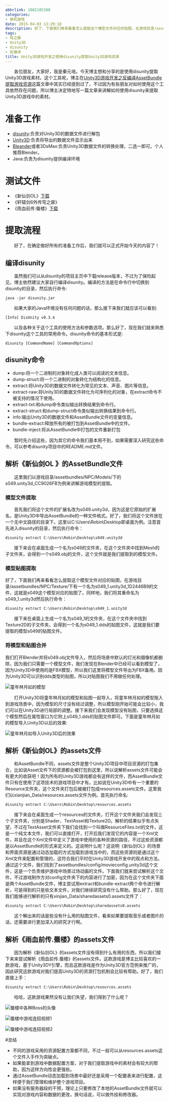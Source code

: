 ```yaml
---
abbrlink: 1082185388
categories:
- 单机游戏
date: 2015-04-03 13:29:18
description: 好了，下面我们再来看看怎么提取这个模型文件对应的贴图，在游戏目录/assetbundles/NPC/Texture/下有一个名为s049_1.unity3d_1D2446B9的文件，这就是s049这个模型对应的贴图了
tags:
- 穹之扉
- Unity3D
- disunity
- 反编译
title: Unity3D游戏开发之使用disunity提取Unity3D游戏资源
---
```


&emsp;&emsp;各位朋友，大家好，我是秦元培。今天博主想和分享的是使用disunity提取Unity3D游戏素材。这个工具呢，博主在[Unity3D游戏开发之反编译AssetBundle提取游戏资源](http://www.qinyuanpei.com/2015/04/02/unity3d-development-with-assetbundle/)这篇文章中其实已经提到过了，不过因为有些朋友对如何使用这个工具依然存在问题，所以博主决定特地写一篇文章来讲解如何使用disunity来提取Unity3D游戏中的素材。

<!--more-->

# 准备工作
* [disunity](https://github.com/ata4/disunity):负责对Unity3D的数据文件进行解包
* [Unity3D](http://www.unity3d.com):负责将导出的数据文件显示出来
* [Bleander](http://www.blender.org/)或者3DsMax:负责Unity3D数据文件的转换处理，二选一即可。个人推荐Blender。
* Java:负责为disunity提供编译环境

# 测试文件
* 《新仙剑OL》[下载](http://pan.baidu.com/s/1gd5tSzD)
* 《轩辕剑6外传穹之扉》
* 《雨血前传:蜃楼》[下载](http://pan.baidu.com/s/1dDwA6qt)

# 提取流程
&emsp;&emsp;好了，在确定做好所有的准备工作后，我们就可以正式开始今天的内容了！
## 编译disunity
&emsp;&emsp;虽然我们可以从disunity的项目主页中下载release版本，不过为了保险起见，博主依然建议大家自行编译disunity。编译的方法是在命令行中切换到disunity的目录，然后执行命令:
```Shell
java -jar disunity.jar
```
&emsp;&emsp;如果大家的Java环境没有任何问题的话，那么接下来我们就应该可以看到:
```Sheel
[Info] DisUnity v0.3.4
```
&emsp;&emsp;以及各种关于这个工具的使用方法和参数选项。那么好了，现在我们就来熟悉下disunity这个工具的常用命令。disunity命令的基本形式是:
```
disunity [CommandName] [CommandOptions]
```
## disunity命令
* dump:将一个二进制的对象转化成人类可以阅读的文本信息。
* dump-struct:将一个二进制的对象转化为结构化的信息。
* extract:将Unity3D的数据文件转化为常见的文本、声音、图片等信息。
* extract-raw:将Unity3D的数据文件转化为可序列化的对象，在extract命令不被支持的情况下使用。
* extract-txt:和dump命令类似输出转换结果到命令行。
* extract-struct:和dump-struct命令类似输出转换结果到命令行。
* info:输出Unity3D的数据文件和AssetBundle文件的变量信息。
* bundle-extract:释放所有的被打包到AssetBundle中的文件。
* bundle-inject:将从AssetBundle中打包的文件重新打包

&emsp;&emsp;暂时先介绍这些，因为其它的命令我们基本用不到，如果需要深入研究这些命令，可以参考disunity项目中的README.md文件。

## 解析《新仙剑OL 》的AssetBundle文件
&emsp;&emsp;这里我们以游戏目录/assetbundles/NPC/Models/下的s049.unity3d_CC9026FB为例来讲解游戏模型的提取。
### 模型文件提取
&emsp;&emsp;首先我们将这个文件的扩展名改为s049.unity3d，因为这是它原始的扩展名，是Unity3D中导出AssetBundle的一种文件格式。好了，我们将这个文件放在一个无中文路径的目录下，这里以C:\Users\Robin\Desktop即桌面为例。注意首先进入disunity的目录，然后执行命令：
```Shell
disunity extract C:\Users\Robin\Desktop\s049.unity3d
```
&emsp;&emsp;接下来会在桌面生成一个名为s049的文件夹，在这个文件夹中找到Mesh的子文件夹，会得到一个s049.obj的文件，这个文件就是我们提取到的模型文件。
### 模型贴图提取
好了，下面我们再来看看怎么提取这个模型文件对应的贴图，在游戏目录/assetbundles/NPC/Texture/下有一个名为s049_1.unity3d_1D2446B9的文件，这就是s049这个模型对应的贴图了。同样地，我们将其重命名为s049_1.unity3d然后执行命令：
```Shell
disunity extract C:\Users\Robin\Desktop\s049_1.unity3d
```
&emsp;&emsp;接下来在桌面上生成一个名为s049_1的文件夹，在这个文件夹中找到Texture2D的子文件夹，会得到一个名为s049_1.dds的贴图文件，这就是我们要提取的模型s049的贴图文件。
### 将模型和贴图合并
我们打开Blender并将s049.obj文件导入，然后将场景中默认的灯光和摄像机都删除，因为我们只需要一个模型文件，我们发现在Blender中已经可以看到模型了，因为Unity3D中使用的是FBX模型，所以我们这里将模型文件导出为FBX备用。因为Unity3D可以识别dds类型的贴图，所以对贴图我们不用做任何处理。

![童年林月如的模型](https://ww1.sinaimg.cn/large/4c36074fly1fz05jg3u49j20s50gz0to.jpg)

&emsp;&emsp;打开Unity3D将童年林月如的模型和贴图一起导入，将童年林月如的模型拖入到游戏场景中，因为模型的尺寸没有经过调整，所以模型刚开始可能会比较小，我们可以在Unity3D进行局部的调整。接下来我们会发现模型没有贴图，只要选择这个模型然后在属性窗口为它附上s049_1.dds的贴图文件即可。下面是童年林月如的模型导入Unity3D以后的效果:

![童年林月如导入Unity3D后的效果](https://ww1.sinaimg.cn/large/4c36074fly1fz05d13ddij20ax0bpdgo.jpg)

## 解析《新仙剑OL》的assets文件
&emsp;&emsp;和AssetBundle不同，assets文件是整个Unity3D项目中项目资源的打包集合，比如说Asset文件下的资源都会被打包到这里，所以说解析assets文件可能会有更大的收获吧！因为所有的Unity3D游戏都会有这样的文件，而AssetBundle文件只有在使用了这项技术的游戏项目中才有。比如说在Unity3D中有一个重要的Resource文件夹，这个文件夹打包后被被打包成resources.assets文件。这里我们以xianjian_Data/resources.assets文件为例。首先执行命名:
```Shell
disunity extract C:\Users\Robin\Desktop\resources.assets
```
&emsp;&emsp;接下来会在桌面生成一个resources的文件夹，打开这个文件夹我们会发现三个子文件夹，分别是Shader、TextAsset和Texture2D。解析的结果似乎有点失望，不过在TextAsset文件夹下我们会找到一个叫做ResourceFiles.txt的文件，这是一个纯文本文件，我们可以直接打开，打开后我们发现它的内容是一个Xml文件，并且在这个Xml文件中定义了游戏中使用的各种资源的路径，不过这些资源都是以AssetBundle的形式来定义的。这说明什么呢？这说明《新仙剑OL》的场景和界面资源是通过动态加载的方式加载到游戏当中的，而这些资源则是通过这个Xml文件来配置和管理的，这符合我们平时在Unity3D游戏开发中的观点和方法。通过这个文件，我们找到了assetbundles/config/movieconfig.unity3d这个文件，这是一个负责维护游戏中场景过场动画的文件。下面我们就来尝试解析这个文件，不过游戏制作方对config文件夹下的内容进行了加密，因为在这个文件夹下面是两个AssetBundle文件，博主尝试用extract和bundle-extract两个命令进行解析，可是得到的只是些文本文件，对我们继续研究没有什么帮助。那么好了，现在我们能够进行解析的只有xinjian_Data/sharedassets0.assets文件了：
```Shell
disunity extract C:\Users\Robin\Desktop\sharedassets0.assets
```
&emsp;&emsp;这个解出来的话是些没有什么用的贴图文件，看来如果要提取音乐或者图片的话，还需要进行更加深入的研究才行啊。

## 解析《雨血前传.蜃楼》的assets文件
&emsp;&emsp;因为解析《新仙剑OL》的assets文件没有得到什么有用的东西，所以我们接下来来尝试解析《雨血前传.蜃楼》的assets文件。这款游戏是博主比较喜欢的一款游戏，基于Unity3DY引擎，而且这款游戏是作为Unity3D官方范例来推广的，因此研究这款游戏对我们提高Unity3D的资源打包机制会比较有帮助。好了，我们直接上手：
```Shell
disunity extract C:\Users\Robin\Desktop\resources.assets
```
&emsp;&emsp;哈哈，这款游戏果然没有让我们失望，我们得到了什么呢？

![蜃楼中各种Boss的头像](https://ww1.sinaimg.cn/large/4c36074fly1fz01yhmincj20ur0cdqan.jpg)

![蜃楼中游戏连招视频1](https://ww1.sinaimg.cn/large/4c36074fly1fz01tz1bvqj208w050mxb.jpg)

![蜃楼中游戏连招视频2](https://ww1.sinaimg.cn/large/4c36074fly1fyzcu600c0j208w0500sp.jpg)


#总结
* 不同的游戏采用的资源配置方案都不同，不过一般可以从resources.assets这个文件入手作为突破点。
* 如果能拿到游戏中数据配置方案，对于我们提取游戏中的素材会有较大的帮助，因为这样方向性会更强些。
* 通过AssetBundle动态加载到场景中最好还是采用一个配置表来进行配置，这样便于我们管理和维护整个游戏项目。
* 如果没有服务器段的干预，理论上只要修改了本地的AssetBundle文件就可以实现对游戏内容和数据的更改，换句话说，可以做外挂和修改器。